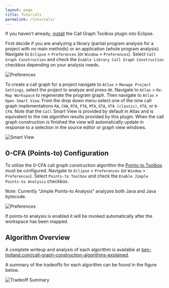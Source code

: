 ```yaml
---
layout: page
title: Tutorials
permalink: /tutorials/
---
```


If you haven't already, [install](/call-graph-toolbox/install) the Call Graph Toolbox plugin into Eclipse.

First decide if you are analyzing a library (partial program analysis for a project with no main methods) or an application (whole program analysis). Navigate to `Eclipse` &gt; `Preferences` (or `Window` &gt; `Preferences`). Select `Call Graph Construction` and check the `Enable Library Call Graph Construction` checkbox depending on your analysis needs. 

![Preferences](../images/preferences.png)

To create a call graph for a project navigate to `Atlas` &gt; `Manage Project Settings`, select the project to analyze and press `OK`. Navigate to `Atlas` &gt; `Re-Map Workspace` to regenerate the program graph. Then navigate to `Atlas` &gt; `Open Smart View`. From the drop down menu select one of the nine call graph implementations `RA`, `CHA`, `RTA`, `FTA`, `MTA`, `ETA`, `XTA (classic)`, `XTA`, or `0-CFA`. Note that the `Call` Smart View is provided by default in Atlas and is equivalent to the `CHA` algorithm results provided by this plugin. When the call graph construction is finished the view will automatically update in response to a selection in the source editor or graph view windows.
![Smart View](../images/0CFA.png)

## 0-CFA (Points-to) Configuration
To utilize the 0-CFA call graph construction algorithm the [Points-to Toolbox](https://ensoftcorp.github.io/points-to-toolbox/) must be configured. Navigate to `Eclipse` &gt; `Preferences` (or `Window` &gt; `Preferences`). Select `Points-to Toolbox` and check the `Enable Jimple Points-to Analysis` checkbox.

Note: Currently "Jimple Points-to Analysis" analyzes both Java and Java bytecode.

![Preferences](../images/points-to-preferences.png)

If points-to analysis is enabled it will be invoked automatically after the workspace has been mapped.

## Algorithm Overview

A complete writeup and analysis of each algorithm is available at [ben-holland.com/call-graph-construction-algorithms-explained](https://ben-holland.com/call-graph-construction-algorithms-explained).

A summary of the tradeoffs for each algorithm can be found in the figure below.

![Tradeoff Summary](../images/summary.png)